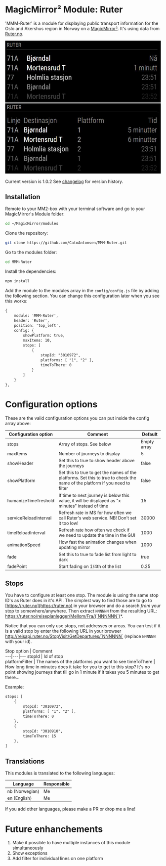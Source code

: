 # MagicMirror² Module: Ruter
'MMM-Ruter' is a module for displaying public transport information for the Oslo and Akershus region in Norway on a [MagicMirror²](https://magicmirror.builders/). It's using data from [Ruter.no](http://reisapi.ruter.no/help).

![Simple](images/MMM-Ruter_Simple.png)
![Full](images/MMM-Ruter_Full.png) 

Current version is 1.0.2 See [changelog](CHANGELOG.md "Version history") for version history.

## Installation

Remote to your MM2-box with your terminal software and go to your MagicMirror's Module folder:
````bash
cd ~/MagicMirror/modules
````

Clone the repository:
````bash
git clone https://github.com/CatoAntonsen/MMM-Ruter.git
````

Go to the modules folder:
````bash
cd MMM-Ruter
````

Install the dependencies:
````bash
npm install
````

Add the module to the modules array in the `config/config.js` file by adding the following section. You can change this configuration later when you see this works:
```
{
	module: 'MMM-Ruter',
	header: 'Ruter',
	position: 'top_left',
	config: {
		showPlatform: true, 
		maxItems: 10,
		stops: [
			{
				stopId: "3010972",
				platforms: [ "1", "2" ],
				timeToThere: 0
			}
		]
	}
},
```

# Configuration options

These are the valid configuration options you can put inside the config array above:

Configuration option | Comment | Default 
---|---|---
stops | Array of stops. See below | Empty array
maxItems | Number of journeys to display | 5 
showHeader | Set this to true to show header above the journeys | false
showPlatform | Set this to true to get the names of the platforms. Set this to true to check the name of the platform if you need to filter  | false
humanizeTimeTreshold | If time to next journey is below this value, it will be displayed as "x minutes" instead of time | 15 
serviceReloadInterval | Refresh rate in MS for how often we call Ruter's web service. NB! Don't set it too low! | 30000 
timeReloadInterval | Refresh rate how often we check if we need to update the time in the GUI | 1000 
animationSpeed | How fast the animation changes when updating mirror | 1000  
fade | Set this to true to fade list from light to dark | true  
fadePoint | Start fading on 1/4th of the list | 0.25

## Stops
You have to configure at least one stop. The module is using the same stop ID's as Ruter does in it's API. The simplest way to find those are to go to [https://ruter.no](https://ruter.no) in your browser and do a search _from_ your stop to somewhere/anywhere. Then extract `NNNNNN` from the resulting URL: https://ruter.no/reiseplanlegger/Mellom/Fra/(`NNNNNN`)*. 

Notice that you can only use stops, not addresses or areas. You can test if it is a valid stop by enter the following URL in your browser http://reisapi.ruter.no/StopVisit/GetDepartures/`NNNNNN` (replace `NNNNNN` with your id).

Stop option | Comment  
---|---|---
stopId | Id of stop  
platformFilter | The names of the platforms you want to see
timeToThere | How long time in minutes does it take for you to get to this stop? It's no point showing journeys that till go in 1 minute if it takes you 5 minutes to get there...

Example:
```
stops: [
	{
		stopId: "3010972",
		platforms: [ "1", "2" ],
		timeToThere: 0
	},
	{
		stopId: "3010910",
		timeToThere: 15
	},
]

``` 
## Translations

This modules is translated to the following languages:

Language | Responsible
---|---
nb (Norwegian) | Me
en (English) | Me

If you add other languages, please make a PR or drop me a line!

# Future enhanchements

1. Make it possible to have multiple instances of this module simultaneously
2. Show exceptions
3. Add filter for individual lines on one platform
